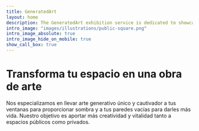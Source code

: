 ```yaml
---
title: GeneratedArt
layout: home
description: The GeneratedArt exhibition service is dedicated to showcasing the best and most innovative works of generative art from around the world. Our team of experienced curators carefully selects and reviews each piece of artwork, ensuring that it meets our high standards for technical proficiency, artistic vision, and creativity.
intro_image: "images/illustrations/public-square.png"
intro_image_absolute: true
intro_image_hide_on_mobile: true
show_call_box: true
---
```


# Transforma tu espacio en una obra de arte

Nos especializamos en llevar arte generativo único y cautivador a tus ventanas para proporcionar sombra y a tus paredes vacías para darles más vida. Nuestro objetivo es aportar más creatividad y vitalidad tanto a espacios públicos como privados.
